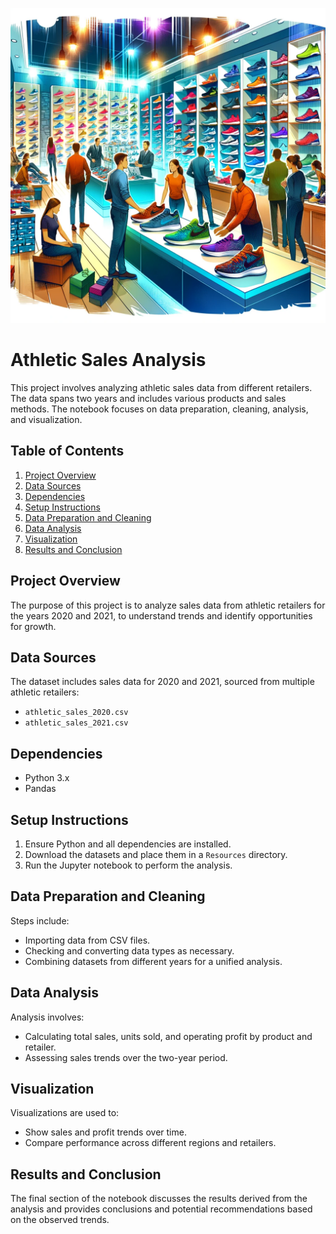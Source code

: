 ![Store selling Athletic wear](./Resources/athletic_sales.webp)

# Athletic Sales Analysis

This project involves analyzing athletic sales data from different retailers. The data spans two years and includes various products and sales methods. The notebook focuses on data preparation, cleaning, analysis, and visualization.

## Table of Contents

1. [Project Overview](#project-overview)
2. [Data Sources](#data-sources)
3. [Dependencies](#dependencies)
4. [Setup Instructions](#setup-instructions)
5. [Data Preparation and Cleaning](#data-preparation-and-cleaning)
6. [Data Analysis](#data-analysis)
7. [Visualization](#visualization)
8. [Results and Conclusion](#results-and-conclusion)

## Project Overview

The purpose of this project is to analyze sales data from athletic retailers for the years 2020 and 2021, to understand trends and identify opportunities for growth.

## Data Sources

The dataset includes sales data for 2020 and 2021, sourced from multiple athletic retailers:

- `athletic_sales_2020.csv`
- `athletic_sales_2021.csv`

## Dependencies

- Python 3.x
- Pandas

## Setup Instructions

1. Ensure Python and all dependencies are installed.
2. Download the datasets and place them in a `Resources` directory.
3. Run the Jupyter notebook to perform the analysis.

## Data Preparation and Cleaning

Steps include:

- Importing data from CSV files.
- Checking and converting data types as necessary.
- Combining datasets from different years for a unified analysis.

## Data Analysis

Analysis involves:

- Calculating total sales, units sold, and operating profit by product and retailer.
- Assessing sales trends over the two-year period.

## Visualization

Visualizations are used to:

- Show sales and profit trends over time.
- Compare performance across different regions and retailers.

## Results and Conclusion

The final section of the notebook discusses the results derived from the analysis and provides conclusions and potential recommendations based on the observed trends.
